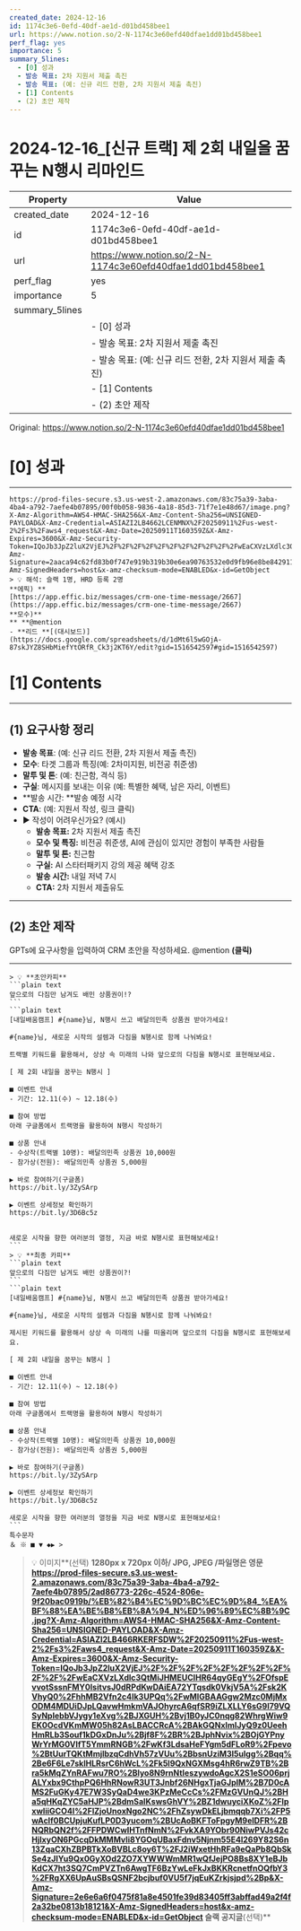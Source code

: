 ```yaml
---
created_date: 2024-12-16
id: 1174c3e6-0efd-40df-ae1d-d01bd458bee1
url: https://www.notion.so/2-N-1174c3e60efd40dfae1dd01bd458bee1
perf_flag: yes
importance: 5
summary_5lines:
  - [0] 성과
  - 발송 목표: 2차 지원서 제출 촉진
  - 발송 목표: (예: 신규 리드 전환, 2차 지원서 제출 촉진)
  - [1] Contents
  - (2) 초안 제작
---
```


# 2024-12-16_[신규 트랙] 제 2회 내일을 꿈꾸는 N행시 리마인드

| Property | Value |
| --- | --- |
| created_date | 2024-12-16 |
| id | 1174c3e6-0efd-40df-ae1d-d01bd458bee1 |
| url | https://www.notion.so/2-N-1174c3e60efd40dfae1dd01bd458bee1 |
| perf_flag | yes |
| importance | 5 |
| summary_5lines | |
|  | - [0] 성과 |
|  | - 발송 목표: 2차 지원서 제출 촉진 |
|  | - 발송 목표: (예: 신규 리드 전환, 2차 지원서 제출 촉진) |
|  | - [1] Contents |
|  | - (2) 초안 제작 |

Original: https://www.notion.so/2-N-1174c3e60efd40dfae1dd01bd458bee1

# [0] 성과

---
    https://prod-files-secure.s3.us-west-2.amazonaws.com/83c75a39-3aba-4ba4-a792-7aefe4b07895/00f0b058-9836-4a18-85d3-71f7e1e48d67/image.png?X-Amz-Algorithm=AWS4-HMAC-SHA256&X-Amz-Content-Sha256=UNSIGNED-PAYLOAD&X-Amz-Credential=ASIAZI2LB4662LCENMNX%2F20250911%2Fus-west-2%2Fs3%2Faws4_request&X-Amz-Date=20250911T160359Z&X-Amz-Expires=3600&X-Amz-Security-Token=IQoJb3JpZ2luX2VjEJ%2F%2F%2F%2F%2F%2F%2F%2F%2F%2F%2FwEaCXVzLXdlc3QtMiJHMEUCIQCzMf%2BRtLrszzAjawj1mXYkeiRrTDW7LBWS1IcXH1ysFwIgUNQyyYyPE8SL60jEy6u%2FKoxtKwN38md%2B2l23OPbDlBkq%2FwMIGBAAGgw2Mzc0MjMxODM4MDUiDN7bnsNT0wyB4Qn8vyrcAxXHTfokjFaA7SedPMfgChLcLXi%2BgxgCJABk43yvI0h8FWLTqsTvt5Ksxwx2rmrbgN8JZph6%2Fe4i55Lb7L8GvD3Aa0uNOM5X6OWep%2BV33%2FvhmyprCF3w1U7%2F96BBsaUO4j%2FPvvomVku8z70gWLuh1HXMBL9Y9OVZyntuKLH4QX26AFC3UPkg8pjdpntwJlEzE%2F7qkb4MuDsQij0t%2BJJJpoHp2ab%2BsQ8SSAJLfEeNIReDFEsMViUknB8d0%2BMfRfDCD7Mmk2pkDpqbX4ouRzAq8SWtU3afnOpNA0pXXnbIr7h5%2Frma2e06amD4mSIbmjXmkuc0ud%2BCr00CET8Yy%2FIKDvsYPR%2BZcLlGHveu50LLZGUVIqVfEd6W2iourd0LE4s5lKQVDRgq7b0mXQtnBfv6HbwoPQjC9SCZl6zHO%2B9KQFVCgKF93mc%2BtNDYdDpBZQX7l40qgTzlrviZgB0DHNWD11CdjMBPi5lof9tqGQeVFI3mQJ6NvJt3F2jngUm5JG6o%2Bz0Mzznj9vhdCl1%2FS7zdELLg%2BVcN7e3zrUeEoEoq268lATwOTxQ%2BZD3SXQFOVuJLGCG%2FY8h3rSTMTjs9J%2BCt6R169%2Bw%2FFfG%2BW9TLZ1QNagGXtzR2kQ0t3ocO2KQvMKDHi8YGOqUB3hBl5P3kZivgDamYUUdnAIh18EEnXDvfh5Ah9Z6c811%2BrS6PaVwC0GiIpa%2FHZKJzHTr4TEQQ2jVLHi00qmregQiA6PUJQRuT73NSx5SdS6axi0OCehwrj8pjJLXg6zouHgrROSShzLiVHUl0MfqlaQZaBsAJugIKqGEPB4QoaMDKI9kL%2Bz4wE4OXXdzn%2BZ45OEWZaggRJXt5idVv3TvIByRjNWPd&X-Amz-Signature=2aaca94c62fd83b0f747e919b319b30e6ea90763532e0d9fb96e8be842911e4a&X-Amz-SignedHeaders=host&x-amz-checksum-mode=ENABLED&x-id=GetObject
    > 💡 해석: 슬랙 1명, HRD 등록 2명
    **에픽) **
    [https://app.effic.biz/messages/crm-one-time-message/2667](https://app.effic.biz/messages/crm-one-time-message/2667)
    **모수)**
    ** **@mention
    - **리드 **[(대시보드)](https://docs.google.com/spreadsheets/d/1dMt6l5wGOjA-87skJYZ8SHbMiefYtORfR_Ck3j2KT6Y/edit?gid=1516542597#gid=1516542597)

# [1] Contents

---

## **(1) 요구사항 정리**
- **발송 목표**: (예: 신규 리드 전환, 2차 지원서 제출 촉진)
- **모수**: 타겟 그룹과 특징(예: 2차미지원, 비전공 취준생)
- **말투 및 톤**:  (예: 친근함, 격식 등)
- **구실**: 메시지를 보내는 이유 (예: 특별한 혜택, 남은 자리, 이벤트)
- **발송 시간: **발송 예정 시각
- **CTA**:  (예: 지원서 작성, 링크 클릭)
- ▶ 작성이 어려우신가요? (예시)
  - **발송 목표:** 2차 지원서 제출 촉진
  - **모수 및 특징:** 비전공 취준생, AI에 관심이 있지만 경험이 부족한 사람들
  - **말투 및 톤:** 친근함
  - **구실:** AI 스타터패키지 강의 제공 혜택 강조
  - **발송 시간:** 내일 저녁 7시
  - **CTA:** 2차 지원서 제출유도

---

## (2) 초안 제작
GPTs에 요구사항을 입력하여 CRM 초안을 작성하세요.
@mention **(클릭)**

---
    > 💡 **초안카피**
    ```plain text
    앞으로의 다짐만 남겨도 배민 상품권이!?
    ```
    ```plain text
    [내일배움캠프] #{name}님, N행시 쓰고 배달의민족 상품권 받아가세요!
    
    #{name}님, 새로운 시작의 설렘과 다짐을 N행시로 함께 나눠봐요!
    
    트랙별 키워드를 활용해서, 상상 속 미래의 나와 앞으로의 다짐을 N행시로 표현해보세요.
    
    [ 제 2회 내일을 꿈꾸는 N행시 ] 
    
    ■ 이벤트 안내
    - 기간: 12.11(수) ~ 12.18(수)
    
    ■ 참여 방법
    아래 구글폼에서 트랙명을 활용하여 N행시 작성하기
    
    ■ 상품 안내
    - 수상작(트랙별 10명): 배달의민족 상품권 10,000원
    - 참가상(전원): 배달의민족 상품권 5,000원
    
    ▶ 바로 참여하기(구글폼)
    https://bit.ly/3ZySArp
    
    ▶ 이벤트 상세정보 확인하기
    https://bit.ly/3D6Bc5z
    
    
    새로운 시작을 향한 여러분의 열정, 지금 바로 N행시로 표현해보세요!
    ```
    > 💡 **최종 카피**
    ```plain text
    앞으로의 다짐만 남겨도 배민 상품권이?!
    ```
    ```plain text
    [내일배움캠프] #{name}님, N행시 쓰고 배달의민족 상품권 받아가세요!
    
    #{name}님, 새로운 시작의 설렘과 다짐을 N행시로 함께 나눠봐요!
    
    제시된 키워드를 활용해서 상상 속 미래의 나를 떠올리며 앞으로의 다짐을 N행시로 표현해보세요.
    
    [ 제 2회 내일을 꿈꾸는 N행시 ] 
    
    ■ 이벤트 안내
    - 기간: 12.11(수) ~ 12.18(수)
    
    ■ 참여 방법
    아래 구글폼에서 트랙명을 활용하여 N행시 작성하기
    
    ■ 상품 안내
    - 수상작(트랙별 10명): 배달의민족 상품권 10,000원
    - 참가상(전원): 배달의민족 상품권 5,000원
    
    ▶ 바로 참여하기(구글폼)
    https://bit.ly/3ZySArp
    
    ▶ 이벤트 상세정보 확인하기
    https://bit.ly/3D6Bc5z
    
    새로운 시작을 향한 여러분의 열정을 지금 바로 N행시로 표현해보세요!
    ```
    특수문자
    ＆ ※ ■ ▼ ◆▶ >
> 💡 이미지**(선택)  **1280px x 720px 이하/ JPG, JPEG /파일명은 영문
https://prod-files-secure.s3.us-west-2.amazonaws.com/83c75a39-3aba-4ba4-a792-7aefe4b07895/2ad86773-226c-4524-806e-9f20bac0919b/%EB%82%B4%EC%9D%BC%EC%9D%84_%EA%BF%88%EA%BE%B8%EB%8A%94_N%ED%96%89%EC%8B%9C.jpg?X-Amz-Algorithm=AWS4-HMAC-SHA256&X-Amz-Content-Sha256=UNSIGNED-PAYLOAD&X-Amz-Credential=ASIAZI2LB466RKERFSDW%2F20250911%2Fus-west-2%2Fs3%2Faws4_request&X-Amz-Date=20250911T160359Z&X-Amz-Expires=3600&X-Amz-Security-Token=IQoJb3JpZ2luX2VjEJ%2F%2F%2F%2F%2F%2F%2F%2F%2F%2F%2FwEaCXVzLXdlc3QtMiJHMEUCIHR64qyGEgY%2FOfspEvvotSssnFMY0lsitvsJ0dRPdKwDAiEA72YTqsdk0VkjV5A%2Fsk2KVhyQ0%2FhhMB2Vfn2c4Ik3UPQq%2FwMIGBAAGgw2Mzc0MjMxODM4MDUiDJpLQavwHmkmVAJOhyrcA6qfSR9iZLXLLY6sG9l79VQSyNplebbVJygy1eXvg%2BJXGUH%2Bvj1B0yJC0nqg82WhrgWiw9EK0OcdVKmMW05h82AsLBACCRcA%2BAkGQNxImIJyQ9z0UeehHmRLb3Souf1kDGxDnJu%2Bjf8F%2BR%2BJphNvix%2BOjGYPnyWrYrMG0VIfT5YmmRNGB%2FwKf3LdsaHeFYgm5dFLoR9%2Fpevo%2BtUurTQKtMmjlbzqCdhVh57zVUu%2BbsnUziM3l5ulgg%2Bqq%2Be6F6Le7sklHLRsrC6hWcL%2Fk5l9QxNGXMsg4hR6rwZ9TB%2Bra5kMqZYnRAFwu7RO%2Blyo8N9rnNtIeszywdoAgcX2S1eSO06prjALYxbx9CthpPQ6HhRNowR3UT3Jnbf26NHgxTjaGJplM%2B7D0cAMS2FuGKy47E7W3SyQaD4we3KPzMeCcCs%2FMzGVUnQJ%2BHa5qHKqZYC5aHJP%2BdmSaIKswsGhVY%2BZ1dwuyciXKoZ%2FIpxwIiiGCO4I%2FlZjoUnoxNgo2NC%2FhZsywDkELjbmqqb7Xi%2FP5wAclf0BCUpjuKufLP0D3yucom%2BUcAoBKFToFpgyM9elDFR%2BNQRbQN2f%2FFPDWCwIHTnfNmN%2FvkXA9YObr90NiwPVJs42cHjlxyON6PGcqDkMMMvIi8YGOqUBaxFdnv5Njnm55E4l269Y82S6n13ZqaCXhZBPBTkXoBVBLc8oy6T%2FJ2iWxetHhRFa9eQaPb8QbSkSe4zJIYu9Qx0GyXOd2ZO7XYWWWmMR1wQfJejPO8Bs8XY1eBJbKdCX7ht3SQ7CmPVZTn6AwgTF6BzYwLeFkJxBKKRcnetfnOQfbY3%2FRgXX6UpAuSBsQSNF2bcjbuf0VU5f7jqEuKZrkjsjpd%2Bp&X-Amz-Signature=2e6e6a6f0475f81a8e4501fe39d83405ff3abffad49a2f4f2a32be0813b18121&X-Amz-SignedHeaders=host&x-amz-checksum-mode=ENABLED&x-id=GetObject
슬랙 공지글**(선택)**
```plain text

```
